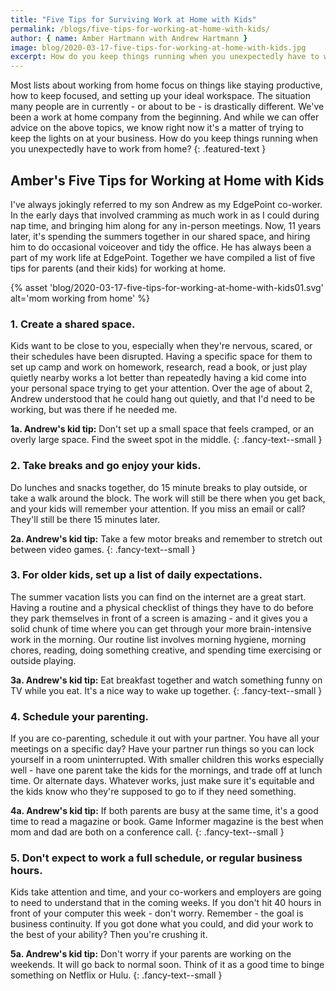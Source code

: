 ```yaml
---
title: "Five Tips for Surviving Work at Home with Kids"
permalink: /blogs/five-tips-for-working-at-home-with-kids/
author: { name: Amber Hartmann with Andrew Hartmann }
image: blog/2020-03-17-five-tips-for-working-at-home-with-kids.jpg
excerpt: How do you keep things running when you unexpectedly have to work from home?
---
```


Most lists about working from home focus on things like staying productive, how to keep focused, and setting up your ideal workspace. The situation many people are in currently - or about to be - is drastically different. We've been a work at home company from the beginning. And while we can offer advice on the above topics, we know right now it's a matter of trying to keep the lights on at your business. How do you keep things running when you unexpectedly have to work from home?
{: .featured-text }

## Amber's Five Tips for Working at Home with Kids

I've always jokingly referred to my son Andrew as my EdgePoint co-worker. In the early days that involved cramming as much work in as I could during nap time, and bringing him along for any in-person meetings. Now, 11 years later, it's spending the summers together in our shared space, and hiring him to do occasional voiceover and tidy the office. He has always been a part of my work life at EdgePoint. Together we have compiled a list of five tips for parents (and their kids) for working at home.

{% asset 'blog/2020-03-17-five-tips-for-working-at-home-with-kids01.svg'
   alt='mom working from home' %}

### 1. Create a shared space.

Kids want to be close to you, especially when they're nervous, scared, or their schedules have been disrupted. Having a specific space for them to set up camp and work on homework, research, read a book, or just play quietly nearby works a lot better than repeatedly having a kid come into your personal space trying to get your attention. Over the age of about 2, Andrew understood that he could hang out quietly, and that I'd need to be working, but was there if he needed me.

**1a. Andrew's kid tip:** Don't set up a small space that feels cramped, or an overly large space. Find the sweet spot in the middle.
{: .fancy-text--small }

### 2. Take breaks and go enjoy your kids.

Do lunches and snacks together, do 15 minute breaks to play outside, or take a walk around the block. The work will still be there when you get back, and your kids will remember your attention. If you miss an email or call? They'll still be there 15 minutes later.

**2a. Andrew's kid tip:** Take a few motor breaks and remember to stretch out between video games.
{: .fancy-text--small }

### 3. For older kids, set up a list of daily expectations.

The summer vacation lists you can find on the internet are a great start. Having a routine and a physical checklist of things they have to do before they park themselves in front of a screen is amazing - and it gives you a solid chunk of time where you can get through your more brain-intensive work in the morning. Our routine list involves morning hygiene, morning chores, reading, doing something creative, and spending time exercising or outside playing.

**3a. Andrew's kid tip:** Eat breakfast together and watch something funny on TV while you eat. It's a nice way to wake up together.
{: .fancy-text--small }

### 4. Schedule your parenting.

If you are co-parenting, schedule it out with your partner. You have all your meetings on a specific day? Have your partner run things so you can lock yourself in a room uninterrupted. With smaller children this works especially well - have one parent take the kids for the mornings, and trade off at lunch time. Or alternate days. Whatever works, just make sure it's equitable and the kids know who they're supposed to go to if they need something.

**4a. Andrew's kid tip:** If both parents are busy at the same time, it's a good time to read a magazine or book. Game Informer magazine is the best when mom and dad are both on a conference call.
{: .fancy-text--small }

### 5. Don't expect to work a full schedule, or regular business hours.

Kids take attention and time, and your co-workers and employers are going to need to understand that in the coming weeks. If you don't hit 40 hours in front of your computer this week - don't worry. Remember - the goal is business continuity. If you got done what you could, and did your work to the best of your ability? Then you're crushing it.

**5a. Andrew's kid tip:** Don't worry if your parents are working on the weekends. It will go back to normal soon. Think of it as a good time to binge something on Netflix or Hulu.
{: .fancy-text--small }